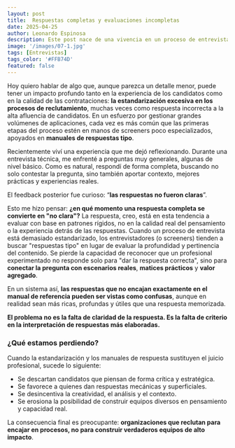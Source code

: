 ```yaml
---
layout: post
title:  Respuestas completas y evaluaciones incompletas
date: 2025-04-25
author: Leonardo Espinosa
description: Este post nace de una vivencia en un proceso de entrevista. Al parecer, no sé nada de QA.
image: '/images/07-1.jpg'
tags: [Entrevistas]
tags_color: '#FFB74D'
featured: false
---
```


Hoy quiero hablar de algo que, aunque parezca un detalle menor, puede tener un impacto profundo tanto en la experiencia de los candidatos como en la calidad de las contrataciones: **la estandarización excesiva en los procesos de reclutamiento**, muchas veces como respuesta incorrecta a la alta afluencia de candidatos. En un esfuerzo por gestionar grandes volúmenes de aplicaciones, cada vez es más común que las primeras etapas del proceso estén en manos de screeners poco especializados, apoyados en **manuales de respuestas tipo**.

Recientemente viví una experiencia que me dejó reflexionando. Durante una entrevista técnica, me enfrenté a preguntas muy generales, algunas de nivel básico. Como es natural, respondí de forma completa, buscando no solo contestar la pregunta, sino también aportar contexto, mejores prácticas y experiencias reales.

El feedback posterior fue curioso: “**las respuestas no fueron claras**”.

Esto me hizo pensar: **¿en qué momento una respuesta completa se convierte en "no clara"?**
 La respuesta, creo, está en esta tendencia a evaluar con base en patrones rígidos, no en la calidad real del pensamiento o la experiencia detrás de las respuestas. Cuando un proceso de entrevista está demasiado estandarizado, los entrevistadores (o screeners) tienden a buscar "respuestas tipo" en lugar de evaluar la profundidad y pertinencia del contenido. Se pierde la capacidad de reconocer que un profesional experimentado no responde solo para "dar la respuesta correcta", sino para **conectar la pregunta con escenarios reales**, **matices prácticos** y **valor agregado**.

En un sistema así, **las respuestas que no encajan exactamente en el manual de referencia pueden ser vistas como confusas**, aunque en realidad sean más ricas, profundas y útiles que una respuesta memorizada.

**El problema no es la falta de claridad de la respuesta.
 Es la falta de criterio en la interpretación de respuestas más elaboradas.**



### ¿Qué estamos perdiendo?

Cuando la estandarización y los manuales de respuesta sustituyen el juicio profesional, sucede lo siguiente:

- Se descartan candidatos que piensan de forma crítica y estratégica.
- Se favorece a quienes dan respuestas mecánicas y superficiales.
- Se desincentiva la creatividad, el análisis y el contexto.
- Se erosiona la posibilidad de construir equipos diversos en pensamiento y capacidad real.

La consecuencia final es preocupante: **organizaciones que reclutan para encajar en procesos, no para construir verdaderos equipos de alto impacto**.



